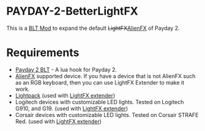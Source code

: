 # PAYDAY-2-BetterLightFX

This is a [BLT Mod](http://paydaymods.com/download/) to expand the default ~~LightFX~~[AlienFX](http://www.alienware.com/landings/alienfx/) of Payday 2.

# Requirements
* [Payday 2 BLT](http://paydaymods.com/download/) - A lua hook for Payday 2.
* [AlienFX](http://www.alienware.com/landings/alienfx/) supported device. If you have a device that is not AlienFX such as an RGB keyboard, then you can use LightFX Extender to make it work.
* [Lightpack](http://lightpack.tv/) (used with [LightFX extender](https://github.com/antonpup/lightfx-extender))
* Logitech devices with customizable LED lights. Tested on Logitech G910, and G19. (used with [LightFX extender](https://github.com/antonpup/lightfx-extender))
* Corsair devices with customizable LED lights. Tested on Corsair STRAFE Red. (used with [LightFX extender](https://github.com/antonpup/lightfx-extender))
